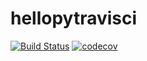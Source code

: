 # hellopytravisci
[![Build Status](https://travis-ci.com/mohamed-a/hellopytravisci.svg?branch=master)](https://travis-ci.com/mohamed-a/hellopytravisci)
[![codecov](https://codecov.io/gh/mohamed-a/hellopytravisci/branch/master/graph/badge.svg)](https://codecov.io/gh/mohamed-a/hellopytravisci)
